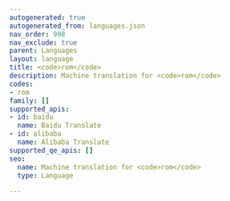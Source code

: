 ```yaml
---
autogenerated: true
autogenerated_from: languages.json
nav_order: 998
nav_exclude: true
parent: Languages
layout: language
title: <code>rom</code>
description: Machine translation for <code>rom</code>
codes:
- rom
family: []
supported_apis:
- id: baidu
  name: Baidu Translate
- id: alibaba
  name: Alibaba Translate
supported_qe_apis: []
seo:
  name: Machine translation for <code>rom</code>
  type: Language

---
```


